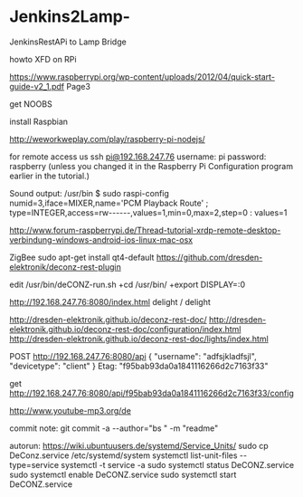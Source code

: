 # Jenkins2Lamp-
JenkinsRestAPi to Lamp Bridge

howto XFD on RPi

https://www.raspberrypi.org/wp-content/uploads/2012/04/quick-start-guide-v2_1.pdf
Page3

get NOOBS

install Raspbian

http://weworkweplay.com/play/raspberry-pi-nodejs/

for remote access us 
ssh pi@192.168.247.76
username: pi
password: raspberry (unless you changed it in the Raspberry Pi Configuration program earlier in the tutorial.)

Sound output:
/usr/bin $ sudo raspi-config
numid=3,iface=MIXER,name='PCM Playback Route'
  ; type=INTEGER,access=rw------,values=1,min=0,max=2,step=0
  : values=1

http://www.forum-raspberrypi.de/Thread-tutorial-xrdp-remote-desktop-verbindung-windows-android-ios-linux-mac-osx

ZigBee
sudo apt-get install qt4-default 
https://github.com/dresden-elektronik/deconz-rest-plugin


edit /usr/bin/deCONZ-run.sh
+cd /usr/bin/
+export DISPLAY=:0


http://192.168.247.76:8080/index.html
delight / delight


http://dresden-elektronik.github.io/deconz-rest-doc/
http://dresden-elektronik.github.io/deconz-rest-doc/configuration/index.html
http://dresden-elektronik.github.io/deconz-rest-doc/lights/index.html

POST http://192.168.247.76:8080/api
{
    "username": "adfsjkladfsjl",
    "devicetype": "client"
}
Etag: "f95bab93da0a1841116266d2c7163f33"

get http://192.168.247.76:8080/api/f95bab93da0a1841116266d2c7163f33/config

http://www.youtube-mp3.org/de

commit note:
git commit -a  --author="bs <email>" -m "readme"


autorun:
https://wiki.ubuntuusers.de/systemd/Service_Units/
sudo cp DeConz.service /etc/systemd/system
systemctl list-unit-files --type=service
systemctl -t service -a
sudo systemctl status DeCONZ.service
sudo systemctl enable DeCONZ.service
sudo systemctl start DeCONZ.service
